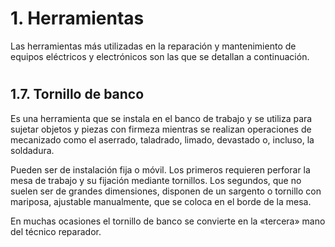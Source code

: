 # 1. Herramientas

Las herramientas más utilizadas en la reparación y mantenimiento de equipos eléctricos y electrónicos son las que se detallan a continuación.







#

## 1.7. Tornillo de banco

Es una herramienta que se instala en el banco de trabajo y se utiliza para sujetar objetos y piezas con firmeza mientras se realizan operaciones de mecanizado como el aserrado, taladrado, limado, devastado o, incluso, la soldadura.

Pueden ser de instalación fija o móvil. Los primeros requieren perforar la mesa de trabajo y su fijación mediante tornillos. Los segundos, que no suelen ser de grandes dimensiones, disponen de un sargento o tornillo con mariposa, ajustable manualmente, que se coloca en el borde de la mesa.

En muchas ocasiones el tornillo de banco se  convierte en la «tercera» mano del técnico reparador.

#



